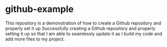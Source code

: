 # github-example
This repository is a demonstration of how to create a Github repository and properly set it up
Successfully creating a Github repository and properly setting it up so that I am able to 
seamlessly update it as I build my code and add more files to my project.
